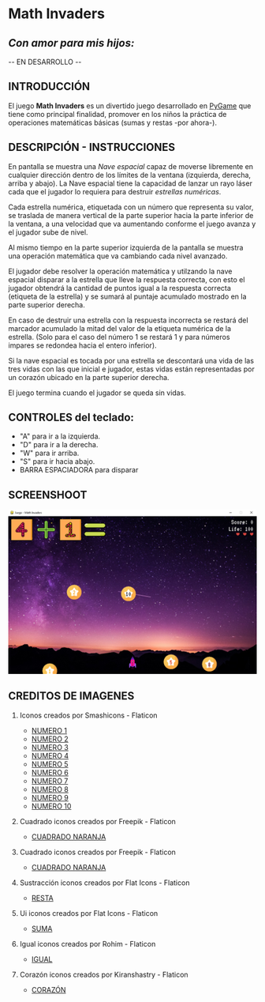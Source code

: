 # Math Invaders
## ***Con amor para mis hijos:***

-- EN DESARROLLO --

## **INTRODUCCIÓN**

El juego **Math Invaders** es un divertido juego desarrollado en [PyGame](https://www.pygame.org/) que tiene como principal finalidad, promover en los niños la práctica de operaciones matemáticas básicas (sumas y restas -por ahora-).

## **DESCRIPCIÓN - INSTRUCCIONES**

En pantalla se muestra una _Nave espacial_ capaz de moverse libremente en cualquier dirección dentro de los límites de la ventana (izquierda, derecha, arriba y abajo). La Nave espacial tiene la capacidad de lanzar un rayo láser cada que el jugador lo requiera para destruir _estrellas numéricas_.

Cada estrella numérica, etiquetada con un número que representa su valor, se traslada de manera vertical de la parte superior hacia la parte inferior de la ventana, a una velocidad que va aumentando conforme el juego avanza y el jugador sube de nivel.

Al mismo tiempo en la parte superior izquierda de la pantalla se muestra una operación matemática que va cambiando cada nivel avanzado.

El jugador debe resolver la operación matemática y utilzando la nave espacial disparar a la estrella que lleve la respuesta correcta, con esto el jugador obtendrá la cantidad de puntos igual a la respuesta correcta (etiqueta de la estrella) y se sumará al puntaje acumulado mostrado en la parte superior derecha.

En caso de destruir una estrella con la respuesta incorrecta se restará del marcador acumulado la mitad del valor de la etiqueta numérica de la estrella. (Solo para el caso del número 1 se restará 1 y para números impares se redondea hacia el entero inferior).

Si la nave espacial es tocada por una estrella se descontará una vida de las tres vidas con las que inicial e jugador, estas vidas están representadas por un corazón ubicado en la parte superior derecha.

El juego termina cuando el jugador se queda sin vidas.

## **CONTROLES del teclado:** 
* "A" para ir a la izquierda.
* "D" para ir a la derecha.
* "W" para ir arriba.
* "S" para ir hacia abajo.
* BARRA ESPACIADORA para disparar

## **SCREENSHOOT**
![Screenshot](/images/Screenshot%202023-09-29%20123631.png)

## **CREDITOS DE IMAGENES**
1. Iconos creados por Smashicons - Flaticon
   * [NUMERO 1](https://www.flaticon.es/iconos-gratis/numero-1)
   * [NUMERO 2](https://www.flaticon.es/iconos-gratis/numero-2)
   * [NUMERO 3](https://www.flaticon.es/iconos-gratis/numero-3)
   * [NUMERO 4](https://www.flaticon.es/iconos-gratis/numero-4)
   * [NUMERO 5](https://www.flaticon.es/iconos-gratis/numero-5)
   * [NUMERO 6](https://www.flaticon.es/iconos-gratis/numero-6)
   * [NUMERO 7](https://www.flaticon.es/iconos-gratis/numero-7)
   * [NUMERO 8](https://www.flaticon.es/iconos-gratis/numero-8)
   * [NUMERO 9](https://www.flaticon.es/iconos-gratis/numero-9)
   * [NUMERO 10](https://www.flaticon.es/iconos-gratis/numero-10)
     
2. Cuadrado iconos creados por Freepik - Flaticon
   * [CUADRADO NARANJA](https://www.flaticon.es/iconos-gratis/cuadrado)
     
4. Cuadrado iconos creados por Freepik - Flaticon
   * [CUADRADO NARANJA](https://www.flaticon.es/iconos-gratis/cuadrado)
   
5. Sustracción iconos creados por Flat Icons - Flaticon
   * [RESTA](https://www.flaticon.es/iconos-gratis/sustraccion)
     
6. Ui iconos creados por Flat Icons - Flaticon
   * [SUMA](https://www.flaticon.es/iconos-gratis/ui)
     
7. Igual iconos creados por Rohim - Flaticon
   * [IGUAL](https://www.flaticon.es/iconos-gratis/igual)

8. Corazón iconos creados por Kiranshastry - Flaticon
   * [CORAZÓN](https://www.flaticon.es/iconos-gratis/corazon)
